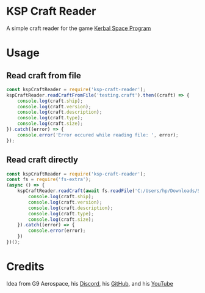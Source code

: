 # KSP Craft Reader
A simple craft reader for the game [Kerbal Space Program](https://www.kerbalspaceprogram.com/)
# Usage
## Read craft from file
```js
const kspCraftReader = require('ksp-craft-reader');
kspCraftReader.readCraftFromFile('testing.craft').then((craft) => {
    console.log(craft.ship);
    console.log(craft.version);
    console.log(craft.description);
    console.log(craft.type);
    console.log(craft.size);
}).catch((error) => {
    console.error('Error occured while reading file: ', error);
});
```
## Read craft directly
```js
const kspCraftReader = require('ksp-craft-reader');
const fs = require('fs-extra');
(async () => {
    kspCraftReader.readCraft(await fs.readFile('C:/Users/hp/Downloads/STS-7 Space Shuttle.craft', 'utf8')).then((craft) => {
        console.log(craft.ship);
        console.log(craft.version);
        console.log(craft.description);
        console.log(craft.type);
        console.log(craft.size);
    }).catch((error) => {
        console.error(error);
    })
})();
```
# Credits
Idea from G9 Aerospace, his [Discord](https://discord.com/users/928267278540242964), his [GitHub](https://github.com/g9militantsYT/), and his [YouTube](https://www.youtube.com/@G9AEROSPACEYT)